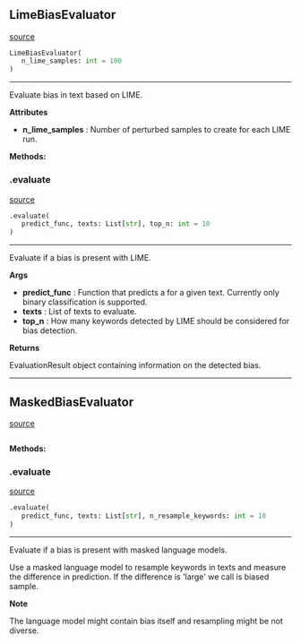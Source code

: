 #


## LimeBiasEvaluator
[source](https://github.com/biaslyze-dev/biaslyze/blob/main/biaslyze/evaluators.py/#L17)
```python 
LimeBiasEvaluator(
   n_lime_samples: int = 100
)
```


---
Evaluate bias in text based on LIME.


**Attributes**

* **n_lime_samples**  : Number of perturbed samples to create for each LIME run.



**Methods:**


### .evaluate
[source](https://github.com/biaslyze-dev/biaslyze/blob/main/biaslyze/evaluators.py/#L30)
```python
.evaluate(
   predict_func, texts: List[str], top_n: int = 10
)
```

---
Evaluate if a bias is present with LIME.


**Args**

* **predict_func**  : Function that predicts a for a given text. Currently only binary classification is supported.
* **texts**  : List of texts to evaluate.
* **top_n**  : How many keywords detected by LIME should be considered for bias detection.


**Returns**

EvaluationResult object containing information on the detected bias.

----


## MaskedBiasEvaluator
[source](https://github.com/biaslyze-dev/biaslyze/blob/main/biaslyze/evaluators.py/#L93)
```python 

```




**Methods:**


### .evaluate
[source](https://github.com/biaslyze-dev/biaslyze/blob/main/biaslyze/evaluators.py/#L100)
```python
.evaluate(
   predict_func, texts: List[str], n_resample_keywords: int = 10
)
```

---
Evaluate if a bias is present with masked language models.

Use a masked language model to resample keywords in texts and measure the difference in prediction.
If the difference is 'large' we call is biased sample.


**Note**

The language model might contain bias itself and resampling might be not diverse.
